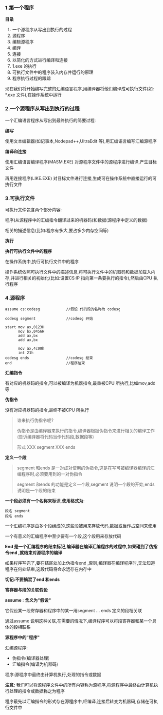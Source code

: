 ### 1.第一个程序

**目录**

1. 一个源程序从写出到执行的过程
2. 源程序
3. 编辑源程序
4. 编译
5. 连接
6. 以简化的方式进行编译和连接
7. 1.exe 的执行
8. 可执行文件中的程序装入内存并运行的原理
9. 程序执行过程的跟踪

现在我们将开始编写完整的汇编语言程序,用编译器将他们编译成可执行文件(如: *.exe 文件),在操作系统中运行

### 2.一个源程序从写出到执行的过程

一个汇编语言程序从写出到最终执行的简要过程:

**编写**

使用文本编辑器(如记事本,Nodepad++,UltraEdit 等),用汇编语言编写汇编源程序

**编译和连接**

使用汇编语言编译程序(MASM.EXE) 对源程序文件中的源程序进行编译,产生目标文件

再用连接程序(LIKE.EXE) 对目标文件进行连接,生成可在操作系统中直接运行的可执行文件

### 3.可执行文件

可执行文件包含两个部分内容:

程序(从源程序中的汇编指令翻译过来的机器码)和数据(源程序中定义的数据)

相关的描述信息(比如:程序有多大,要占多少内存空间等)

**执行**

**执行可执行文件中的程序**

在操作系统中,执行可执行文件中的程序

操作系统依照可执行文件中的描述信息,将可执行文件中的机器码和数据加载入内存,并进行相关的初始化(比如:设置CS:IP 指向第一条要执行的指令),然后由CPU 执行程序

### 4.源程序

```
assume cs:codesg			//假设 代码段的名称为 codesg

codesg segment				//codesg 开始

start mov ax,0123H
	  mov bx,0456H
	  add ax,bx
	  add ax,bx
	  
	  mov ax,4c00h
	  int 21h
codesg ends					//codesg 结束
end							//程序结束
```

**汇编指令**

有对应的机器码的指令,可以被编译为机器指令,最重被CPU 所执行,比如mov,add 等

**伪指令**

没有对应机器码的指令,最终不被CPU 所执行

> 谁来执行伪指令呢?
>
> 伪指令是由编译器来执行的指令,编译器根据伪指令来进行相关的编译工作(告诉编译器将代码当作代码段,数据段等)
>
> 形式  XXX segment     XXX ends

**定义一个段**

> segment 和ends 是一对成对使用的伪指令,这是在写可被编译器编译的汇编程序时,必须要用到的一对伪指令    
>
> segment 和ends 的功能是定义一个段,segment 说明一个段的开始,ends 说明是一个段的结束

**一个段必须有一个名称来标识,使用格式为:**

```
段名 segment
段名 ends
```

一个汇编程序是由多个段组成的,这些段被用来存放代码,数据或当作占空间来使用

一个有意义的汇编程序中至少要有一个段,这个段用来存放代码

**End 是一个汇编程序的结束标记,编译器在编译汇编程序的过程中,如果碰到了伪指令end ,就结束对源程序的编译**

如果程序写完了,要在结尾处加上伪指令end ,否则,编译器在编译程序时,无法知道程序在何处结束,这段代码将会永远存在内存中

**切记:不要搞混了end 和ends**

**寄存器与段的关联假设**

**assume : 含义为"假设"**

它假设某一段寄存器和程序中的某一用segment ... ends 定义的段相关联

通过assume 说明这种关联,在需要的情况下,编译程序可以将段寄存器和某一个具体的段相联系

**源程序中的"程序"**

汇编源程序:

- 伪指令(编译器处理)
- 汇编指令(编译为机器码)

程序:源程序中最终由计算机执行,处理的指令或数据

**注意:**
我们可以将源程序文件中的所有内容称为源程序,将源程序中最终由计算机执行处理的指令或数据称之为程序

程序最先以汇编指令的形式存在源程序中,经编译,连接后转变为机器码,存储在可执行文件中